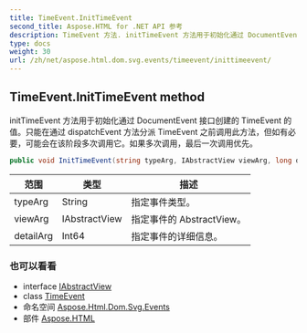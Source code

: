 ```yaml
---
title: TimeEvent.InitTimeEvent
second_title: Aspose.HTML for .NET API 参考
description: TimeEvent 方法. initTimeEvent 方法用于初始化通过 DocumentEvent 接口创建的 TimeEvent 的值只能在通过 dispatchEvent 方法分派 TimeEvent 之前调用此方法但如有必要可能会在该阶段多次调用它如果多次调用最后一次调用优先
type: docs
weight: 30
url: /zh/net/aspose.html.dom.svg.events/timeevent/inittimeevent/
---
```

## TimeEvent.InitTimeEvent method

initTimeEvent 方法用于初始化通过 DocumentEvent 接口创建的 TimeEvent 的值。只能在通过 dispatchEvent 方法分派 TimeEvent 之前调用此方法，但如有必要，可能会在该阶段多次调用它。如果多次调用，最后一次调用优先。

```csharp
public void InitTimeEvent(string typeArg, IAbstractView viewArg, long detailArg)
```

| 范围 | 类型 | 描述 |
| --- | --- | --- |
| typeArg | String | 指定事件类型。 |
| viewArg | IAbstractView | 指定事件的 AbstractView。 |
| detailArg | Int64 | 指定事件的详细信息。 |

### 也可以看看

* interface [IAbstractView](../../../aspose.html.dom.views/iabstractview/)
* class [TimeEvent](../)
* 命名空间 [Aspose.Html.Dom.Svg.Events](../../timeevent/)
* 部件 [Aspose.HTML](../../../)


